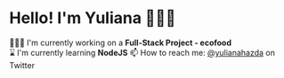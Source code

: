 # Hello! I'm Yuliana 👩🏻‍💻

👩🏼‍💻   I'm currently working on a **Full-Stack Project - ecofood**  
⌛️ I'm currently learning **NodeJS**
📫 How to reach me: [@yulianahazda](https://twitter.com/yulianahazda) on Twitter   

